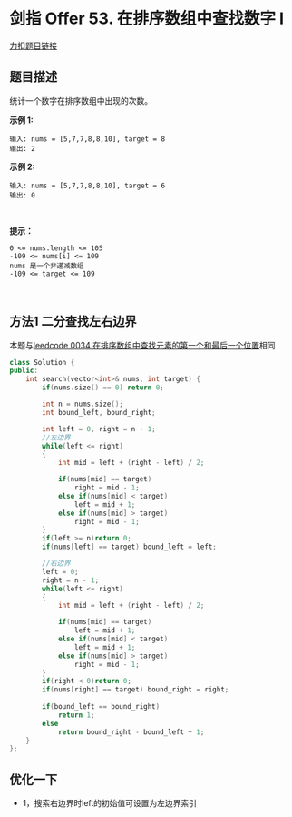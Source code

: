 <p id="在排序数组中查找数字I"></p>

# 剑指 Offer 53. 在排序数组中查找数字 I

[力扣题目链接](https://leetcode-cn.com/problems/zai-pai-xu-shu-zu-zhong-cha-zhao-shu-zi-lcof/)            


## 题目描述  

统计一个数字在排序数组中出现的次数。


**示例 1:**

    输入: nums = [5,7,7,8,8,10], target = 8
    输出: 2

**示例 2:**

    输入: nums = [5,7,7,8,8,10], target = 6
    输出: 0
 

**提示：**

    0 <= nums.length <= 105
    -109 <= nums[i] <= 109
    nums 是一个非递减数组
    -109 <= target <= 109
 

## 方法1 二分查找左右边界  

本题与[leedcode 0034 在排序数组中查找元素的第一个和最后一个位置](https://leetcode-cn.com/problems/find-first-and-last-position-of-element-in-sorted-array/)相同    

```cpp
class Solution {
public:
    int search(vector<int>& nums, int target) {
        if(nums.size() == 0) return 0;

        int n = nums.size();
        int bound_left, bound_right;

        int left = 0, right = n - 1;
        //左边界
        while(left <= right)
        {
            int mid = left + (right - left) / 2;

            if(nums[mid] == target)
                right = mid - 1;
            else if(nums[mid] < target)
                left = mid + 1;
            else if(nums[mid] > target)
                right = mid - 1;
        }
        if(left >= n)return 0;
        if(nums[left] == target) bound_left = left;

        //右边界
        left = 0;
        right = n - 1;
        while(left <= right)
        {
            int mid = left + (right - left) / 2;

            if(nums[mid] == target)
                left = mid + 1;
            else if(nums[mid] < target)
                left = mid + 1;
            else if(nums[mid] > target)
                right = mid - 1;
        }
        if(right < 0)return 0;
        if(nums[right] == target) bound_right = right;
    
        if(bound_left == bound_right)
            return 1;
        else
            return bound_right - bound_left + 1;
    }
};
```  

## 优化一下  

* 1，搜索右边界时left的初始值可设置为左边界索引  

```cpp

```